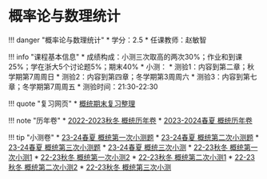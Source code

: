 # 概率论与数理统计

!!! danger "概率论与数理统计"
    * 学分：2.5
	* 任课教师：赵敏智

!!! info "课程基本信息"
    * 成绩构成：小测三次取高的两次30%；作业和到课25%；学在浙大5个讨论题5%；期末40%
    * 小测：
        * 测验1：内容到第二章；秋学期第7周周日
        * 测验2：内容到第四章；冬学期第3周周六
        * 测验3：内容到第七章；冬学期第7周周五
        * 测验时间：21:30-22:30  


!!! quote "复习网页"
    * [概统期末复习整理](https://ridaflinbol7.notion.site/Review-Probability-and-Mathematical-Statistics-41993f4ac17a49bca651b9492b9fb128)


!!! note "历年卷"
    * [2022-2023秋冬 概统历年卷](https://www.cc98.org/topic/5533411)
    * [2023-2024春夏 概统历年卷](https://pan.baidu.com/s/1fo4ZD5SN0tuoTzob-tHktg?pwd=dawj)


!!! tip "小测卷"
    * [23-24春夏 概统第一次小测题](https://www.cc98.org/topic/5864856)
    * [23-24春夏 概统第二次小测题](https://www.cc98.org/topic/5887369)
    * [23-24春夏 概统第三次小测题](https://www.cc98.org/topic/5908864)
    * [23-24春夏 概统三次小测](https://pan.baidu.com/s/1LTbsfeP7hQeMmiuKepXqKw?pwd=s4sm)
    * [22-23秋冬 概统第一次小测1](https://www.cc98.org/topic/5740462)
    * [22-23秋冬 概统第一次小测2](https://www.cc98.org/topic/5741543)
    * [22-23秋冬 概统第二次小测1](https://www.cc98.org/topic/5765835)
    * [22-23秋冬 概统第二次小测2](https://www.cc98.org/topic/5815101)
    * [22-23秋冬 概统第三次小测](https://www.cc98.org/topic/5782784)











